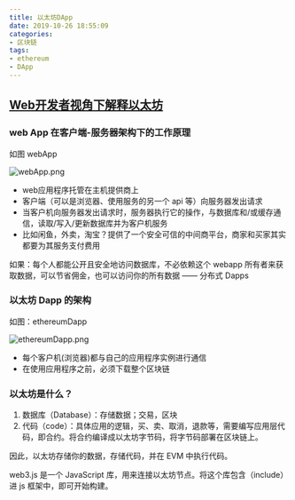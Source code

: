 ```yaml
---
title: 以太坊DApp
date: 2019-10-26 18:55:09
categories:
- 区块链
tags:
- ethereum
- DApp
---
```


## [Web开发者视角下解释以太坊](<https://medium.com/@mvmurthy/ethereum-for-web-developers-890be23d1d0c>)

### web App 在客户端-服务器架构下的工作原理

如图 webApp

![webApp.png](https://i.loli.net/2019/10/26/GaObWcxqQBFyIDE.png)

- web应用程序托管在主机提供商上
- 客户端（可以是浏览器、使用服务的另一个 api 等）向服务器发出请求
- 当客户机向服务器发出请求时，服务器执行它的操作，与数据库和/或缓存通信，读取/写入/更新数据库并为客户机服务
- 比如闲鱼，外卖，淘宝？提供了一个安全可信的中间商平台，商家和买家其实都要为其服务支付费用

如果：每个人都能公开且安全地访问数据库，不必依赖这个 webapp 所有者来获取数据，可以节省佣金，也可以访问你的所有数据  ——  分布式 Dapps

### 以太坊 Dapp 的架构

如图：ethereumDapp

![ethereumDapp.png](https://i.loli.net/2019/10/26/r8UEeV4cWCXZvTw.png)

- 每个客户机(浏览器)都与自己的应用程序实例进行通信
- 在使用应用程序之前，必须下载整个区块链

### 以太坊是什么？

1. 数据库（Database）：存储数据；交易，区块
2. 代码（code）：具体应用的逻辑，买、卖、取消，退款等，需要编写应用层代码，即合约。将合约编译成以太坊字节码，将字节码部署在区块链上。

因此，以太坊存储你的数据，存储代码，并在 EVM 中执行代码。

web3.js 是一个 JavaScript 库，用来连接以太坊节点。将这个库包含（include）进 js 框架中，即可开始构建。

